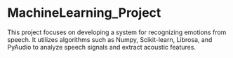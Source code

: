 # MachineLearning_Project
This project focuses on developing a system for recognizing emotions from speech. It utilizes algorithms such as Numpy, Scikit-learn, Librosa, and PyAudio to analyze speech signals and extract acoustic features. 

